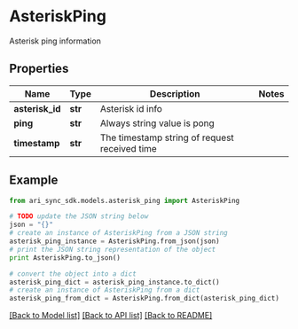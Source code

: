# AsteriskPing

Asterisk ping information

## Properties
Name | Type | Description | Notes
------------ | ------------- | ------------- | -------------
**asterisk_id** | **str** | Asterisk id info | 
**ping** | **str** | Always string value is pong | 
**timestamp** | **str** | The timestamp string of request received time | 

## Example

```python
from ari_sync_sdk.models.asterisk_ping import AsteriskPing

# TODO update the JSON string below
json = "{}"
# create an instance of AsteriskPing from a JSON string
asterisk_ping_instance = AsteriskPing.from_json(json)
# print the JSON string representation of the object
print AsteriskPing.to_json()

# convert the object into a dict
asterisk_ping_dict = asterisk_ping_instance.to_dict()
# create an instance of AsteriskPing from a dict
asterisk_ping_from_dict = AsteriskPing.from_dict(asterisk_ping_dict)
```
[[Back to Model list]](../README.md#documentation-for-models) [[Back to API list]](../README.md#documentation-for-api-endpoints) [[Back to README]](../README.md)


